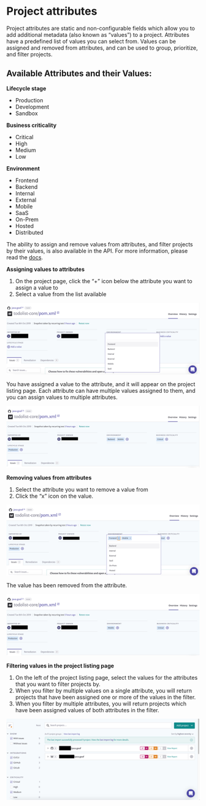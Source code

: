 # Project attributes

Project attributes are static and non-configurable fields which allow you to add additional metadata (also known as “values”) to a project. Attributes have a predefined list of values you can select from. Values can be assigned and removed from attributes, and can be used to group, prioritize, and filter projects.

## **Available Attributes and their Values:**

**Lifecycle stage**

* Production
* Development
* Sandbox

**Business criticality**

* Critical
* High
* Medium
* Low

**Environment**

* Frontend
* Backend
* Internal
* External
* Mobile
* SaaS
* On-Prem
* Hosted
* Distributed

The ability to assign and remove values from attributes, and filter projects by their values, is also available in the API. For more information, please read the [docs](https://snyk.docs.apiary.io/reference/projects/project-attributes).

**Assigning values to attributes**

1. On the project page, click the “+” icon below the attribute you want to assign a value to
2. Select a value from the list available

![](../../../.gitbook/assets/gs1.png)

You have assigned a value to the attribute, and it will appear on the project listing page. Each attribute can have multiple values assigned to them, and you can assign values to multiple attributes.

![](../../../.gitbook/assets/gs2.png)

**Removing values from attributes**

1. Select the attribute you want to remove a value from
2. Click the “x” icon on the value.

![](../../../.gitbook/assets/gs3.png)

The value has been removed from the attribute.

![](../../../.gitbook/assets/gs4.png)

**Filtering values in the project listing page**

1. On the left of the project listing page, select the values for the attributes that you want to filter projects by.
2. When you filter by multiple values on a single attribute, you will return projects that have been assigned one or more of the values in the filter.
3. When you filter by multiple attributes, you will return projects which have been assigned values of both attributes in the filter.

![](../../../.gitbook/assets/gs5.png)
